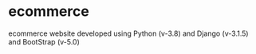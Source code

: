 # ecommerce
ecommerce website developed using Python (v-3.8) and Django (v-3.1.5) and BootStrap (v-5.0)
